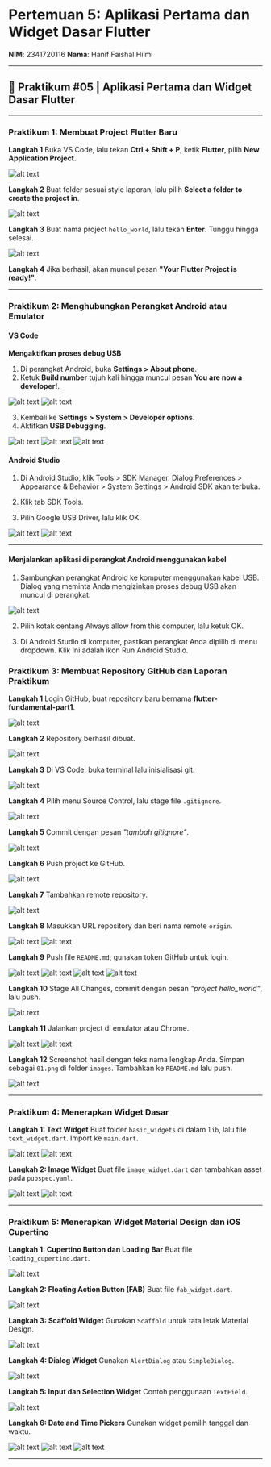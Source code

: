 # Pertemuan 5: Aplikasi Pertama dan Widget Dasar Flutter

**NIM**: 2341720116
**Nama**: Hanif Faishal Hilmi

---

## 📝 Praktikum #05 | Aplikasi Pertama dan Widget Dasar Flutter

---

### Praktikum 1: Membuat Project Flutter Baru

**Langkah 1**
Buka VS Code, lalu tekan **Ctrl + Shift + P**, ketik **Flutter**, pilih **New Application Project**.

![alt text](/img/praktikum1/P5_praktikum1_1.png)

**Langkah 2**
Buat folder sesuai style laporan, lalu pilih **Select a folder to create the project in**.

![alt text](/img/praktikum1/P5_praktikum1_2.png)

**Langkah 3**
Buat nama project `hello_world`, lalu tekan **Enter**. Tunggu hingga selesai.

![alt text](/img/praktikum1/P5_praktikum1_3.png)

**Langkah 4**
Jika berhasil, akan muncul pesan **"Your Flutter Project is ready!"**.

---

### Praktikum 2: Menghubungkan Perangkat Android atau Emulator

#### VS Code

**Mengaktifkan proses debug USB**

1. Di perangkat Android, buka **Settings > About phone**.
2. Ketuk **Build number** tujuh kali hingga muncul pesan **You are now a developer!**.

![alt text](img/praktikum2/P5_praktikum2_1.jpg)
![alt text](img/praktikum2/P5_praktikum2_2.jpg)

3. Kembali ke **Settings > System > Developer options**.
4. Aktifkan **USB Debugging**.

![alt text](img/praktikum2/P5_praktikum2_3.jpg)
![alt text](img/praktikum2/P5_praktikum2_4.jpg)
![alt text](img/praktikum2/P5_praktikum2_5.jpg)


#### Android Studio

1. Di Android Studio, klik Tools > SDK Manager. Dialog Preferences > Appearance & Behavior > System Settings > Android SDK akan terbuka.

2. Klik tab SDK Tools.

3. Pilih Google USB Driver, lalu klik OK.


![alt text](img/praktikum2/P5_praktikum2_6.png)
![alt text](img/praktikum2/P5_praktikum2_7.png)

---

#### Menjalankan aplikasi di perangkat Android menggunakan kabel

1. Sambungkan perangkat Android ke komputer menggunakan kabel USB. Dialog yang meminta Anda mengizinkan proses debug USB akan muncul di perangkat.

![alt text](img/praktikum2/P5_praktikum2_3_1.jpg)

2. Pilih kotak centang Always allow from this computer, lalu ketuk OK.

3. Di Android Studio di komputer, pastikan perangkat Anda dipilih di menu dropdown. Klik Ini adalah ikon Run Android Studio.

### Praktikum 3: Membuat Repository GitHub dan Laporan Praktikum

**Langkah 1**
Login GitHub, buat repository baru bernama **flutter-fundamental-part1**.

![alt text](img/praktikum3/praktikum3_1.png)

**Langkah 2**
Repository berhasil dibuat.

![alt text](img/praktikum3/praktikum3_2.png)

**Langkah 3**
Di VS Code, buka terminal lalu inisialisasi git.

![alt text](img/praktikum3/praktikum3_3.png)

**Langkah 4**
Pilih menu Source Control, lalu stage file `.gitignore`.

![alt text](img/praktikum3/praktikum3_4.png)

**Langkah 5**
Commit dengan pesan *"tambah gitignore"*.

![alt text](img/praktikum3/praktikum3_5.png)

**Langkah 6**
Push project ke GitHub.

![alt text](img/praktikum3/praktikum3_6.png)

**Langkah 7**
Tambahkan remote repository.

![alt text](img/praktikum3/praktikum3_7.png)

**Langkah 8**
Masukkan URL repository dan beri nama remote `origin`.

![alt text](img/praktikum3/praktikum3_8_1.png)
![alt text](img/praktikum3/praktikum3_8_2.png)

**Langkah 9**
Push file `README.md`, gunakan token GitHub untuk login.

![alt text](img/praktikum3/praktikum3_9_1.png)
![alt text](img/praktikum3/praktikum3_9_2.png)
![alt text](img/praktikum3/praktikum3_9_3.png)
![alt text](img/praktikum3/praktikum3_9_4.png)

**Langkah 10**
Stage All Changes, commit dengan pesan *"project hello\_world"*, lalu push.

![alt text](img/praktikum3/praktikum3_10.png)

**Langkah 11**
Jalankan project di emulator atau Chrome.

![alt text](img/praktikum3/praktikum3_11.png)
![alt text](img/praktikum3/praktikum3_11_1.png)

**Langkah 12**
Screenshot hasil dengan teks nama lengkap Anda. Simpan sebagai `01.png` di folder `images`. Tambahkan ke `README.md` lalu push.

![alt text](/image/01.png)

---

### Praktikum 4: Menerapkan Widget Dasar

**Langkah 1: Text Widget**
Buat folder `basic_widgets` di dalam `lib`, lalu file `text_widget.dart`. Import ke `main.dart`.

![alt text](img/praktikum4/praktikum4_1_1.png)
![alt text](img/praktikum4/praktikum4_1_2.png)

**Langkah 2: Image Widget**
Buat file `image_widget.dart` dan tambahkan asset pada `pubspec.yaml`.

![alt text](img/praktikum4/praktikum4_2_1.png)
![alt text](img/praktikum4/praktikum4_2_2.png)

---

### Praktikum 5: Menerapkan Widget Material Design dan iOS Cupertino

**Langkah 1: Cupertino Button dan Loading Bar**
Buat file `loading_cupertino.dart`.

![alt text](img/praktikum5/praktikum5_1.png)

**Langkah 2: Floating Action Button (FAB)**
Buat file `fab_widget.dart`.

![alt text](img/praktikum5/praktikum5_2.png)

**Langkah 3: Scaffold Widget**
Gunakan `Scaffold` untuk tata letak Material Design.

![alt text](img/praktikum5/praktikum5_3.png)

**Langkah 4: Dialog Widget**
Gunakan `AlertDialog` atau `SimpleDialog`.

![alt text](img/praktikum5/praktikum5_4.png)

**Langkah 5: Input dan Selection Widget**
Contoh penggunaan `TextField`.

![alt text](img/praktikum5/praktikum5_5.png)

**Langkah 6: Date and Time Pickers**
Gunakan widget pemilih tanggal dan waktu.

![alt text](img/praktikum5/praktikum5_6_1.png)
![alt text](img/praktikum5/praktikum5_6_2.png)
![alt text](img/praktikum5/praktikum5_6_3.png)

---

